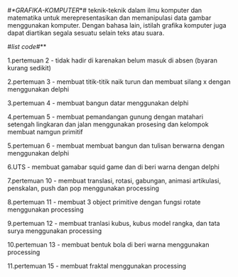 #_*GRAFIKA-KOMPUTER_*#
teknik-teknik dalam ilmu komputer dan matematika untuk merepresentasikan dan memanipulasi data gambar menggunakan komputer. Dengan bahasa lain, istilah grafika komputer juga dapat diartikan segala sesuatu selain teks atau suara.

#_list code_#**

1.pertemuan 2 - tidak hadir di karenakan belum masuk di absen (byaran kurang sedikit)

2.pertemuan 3 - membuat titik-titik naik turun dan membuat silang x dengan menggunakan delphi

3.pertemuan 4 - membuat bangun datar menggunakan delphi

4.pertemuan 5 - membuat pemandangan gunung dengan matahari setengah lingkaran dan jalan menggunakan prosesing dan kelompok membuat namgun primitif

5.pertemuan 6 - membuat membuat bangun dan tulisan berwarna dengan menggunakan delphi

6.UTS - membuat gamabar squid game dan di beri warna dengan delphi

7.pertemuan 10 - membuat translasi, rotasi, gabungan, animasi artikulasi, penskalan, push dan pop menggunakan processing

8.pertemuan 11 - membuat 3 object primitive dengan fungsi rotate menggunakan processing

9.pertemuan 12 - membuat tranlasi kubus, kubus model rangka, dan tata surya menggunakan processing

10.pertemuan 13 - membuat bentuk bola di beri warna menggunakan processing

11.pertemuan 15 - membuat fraktal menggunakan processing
